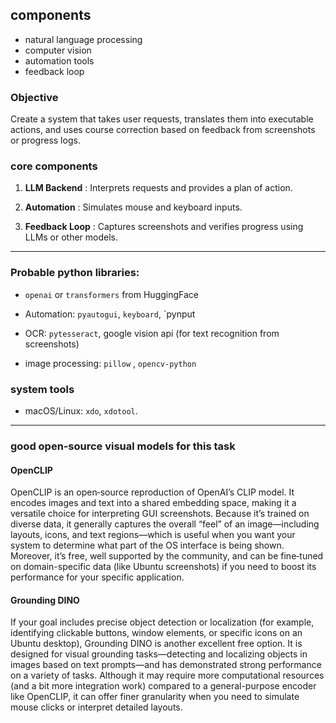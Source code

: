 ## components

- natural language processing
- computer vision
- automation tools
- feedback loop


### Objective

Create a system that takes user requests, translates them into executable actions, and uses course correction based on feedback from screenshots or progress logs.


### core components

1. **LLM Backend** : Interprets requests and provides a plan of action.

2. **Automation** : Simulates mouse and keyboard inputs.

3. **Feedback Loop** : Captures screenshots and verifies progress using LLMs or other models.


---

### Probable python libraries:
- `openai` or `transformers` from HuggingFace

- Automation: `pyautogui`, `keyboard`, `pynput
- OCR: `pytesseract`, google vision api (for text recognition from screenshots)
- image processing: `pillow` , `opencv-python`

### system tools

- macOS/Linux: `xdo`, `xdotool`.


---

### good open‐source visual models for this task

#### OpenCLIP

OpenCLIP is an open‐source reproduction of OpenAI’s CLIP model. It encodes images and text into a shared embedding space, making it a versatile choice for interpreting GUI screenshots. Because it’s trained on diverse data, it generally captures the overall “feel” of an image—including layouts, icons, and text regions—which is useful when you want your system to determine what part of the OS interface is being shown. Moreover, it’s free, well supported by the community, and can be fine‐tuned on domain-specific data (like Ubuntu screenshots) if you need to boost its performance for your specific application.

#### Grounding DINO

If your goal includes precise object detection or localization (for example, identifying clickable buttons, window elements, or specific icons on an Ubuntu desktop), Grounding DINO is another excellent free option. It is designed for visual grounding tasks—detecting and localizing objects in images based on text prompts—and has demonstrated strong performance on a variety of tasks. Although it may require more computational resources (and a bit more integration work) compared to a general-purpose encoder like OpenCLIP, it can offer finer granularity when you need to simulate mouse clicks or interpret detailed layouts.

